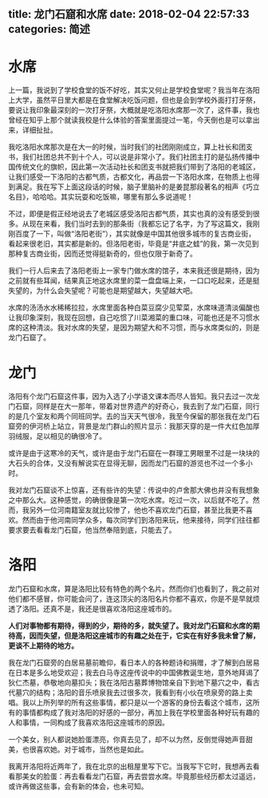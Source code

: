title: 龙门石窟和水席
date: 2018-02-04 22:57:33
categories: 简述
  --- 


# 水席

上一篇，我说到了学校食堂的饭不好吃，其实又何止是学校食堂呢？我当年在洛阳上大学，虽然平日里大都是在食堂解决吃饭问题，但也是会到学校外面打打牙祭，要说让我印象最深刻的一次打牙祭，大概就是吃洛阳水席那一次了，这件事，我也曾经在知乎上那个就读我校是什么体验的答案里面提过一笔，今天倒也是可以拿出来，详细扯扯。

我吃洛阳水席那次是在大一的时候，当时我们的社团刚刚成立，算上社长和团支书，我们社团总共不到十个人，可以说是非常小了。我们社团主打的是弘扬传播中国传统文化的旗帜，因此第一次活动社长和团支书就把我们带到了洛阳的老城区，让我们感受一下洛阳的古都气质，古都文化，再品尝一下洛阳水席，在物质上也得到满足。我在写下上面这段话的时候，脑子里脑补的是姜昆那段著名的相声《巧立名目》，哈哈哈。其实玩耍和吃饭嘛，哪里有那么多说道呢！

不过，即便是假正经地说去了老城区感受洛阳古都气质，其实也真的没有感受到很多。从现在来看，我们当时去到的那条街（我都忘记了名字，为了写这篇文，我刚刚百度了一下，叫做“洛阳老街”），其实就像是中国其他很多城市的复古商业街，看起来很老旧，其实都是新的。但洛阳老街，毕竟是“井底之蛙”的我，第一次见到那种复古商业街，因而还觉得挺新奇的，但也仅限于新奇了。

我们一行人后来去了洛阳老街上一家专门做水席的馆子，本来我还很是期待，因为之前就有些耳闻，结果真正地这水席里的菜一盘盘端上来，一口口吃起来，还是挺失望的，为什么会失望呢？可能也是期望越大，失望越大吧。

水席的汤汤水水稀稀拉拉，水席里面各种白菜豆腐少见荤菜，水席味道清淡偏酸也让我印象深刻，我现在回想，自己吃惯了川菜湘菜的重口味，可能也还是不习惯水席的这种清淡。我对水席的失望，是因为期望大和不习惯，而与水席类似的，则是龙门石窟了。

# 龙门

洛阳有个龙门石窟这件事，因为入选了小学语文课本而尽人皆知。我只去过一次龙门石窟，同样是在大一那年，带着对世界遗产的好奇心，我去到了龙门石窟，同行的是几个室友和两个同班同学。去的当天天气很冷，我至今保留的那张我在龙门石窟旁的伊河桥上站立，背景是龙门群山的照片显示：我那天穿的是一件大红色加厚羽绒服，足以相见的确很冷了。

或许是由于这寒冷的天气，或许是由于龙门石窟在一群理工男眼里不过是一块块的大石头的合体，又没有解说实在显得无聊，因而龙门石窟的游览也不过一个多小时。

我对龙门石窟谈不上惊喜，还有些许的失望：传说中的卢舍那大佛也并没有我想象之中那么大。这种感觉，的确很像是第一次吃水席。吃过一次，以后就不吃了。然而，我另外一位河南籍室友就比较惨了，他也不喜欢龙门石窟，甚至比我更不喜欢。然而由于他河南同学众多，每次同学们到洛阳来玩，他来接待，同学们往往都要求要去看看龙门石窟，他当然奉陪到底，只能去了。

# 洛阳

龙门石窟和水席，算是洛阳比较有特色的两个名片。然而你们也看到了，我之前对他们都不感冒，你可能会问了，连这顶尖的洛阳名片你都不喜欢，你是不是早就烦透了洛阳。还真不是，我还是很喜欢洛阳这座城市的。

**人们对事物都有期待，得到的少，期待的多，就失望了。我对龙门石窟和水席的期待高，因而失望，但是洛阳这座城市的有趣之处在于，它实在有好多我未曾了解，更谈不上期待的地方。** 

我在龙门石窟旁的白居易墓前瞻仰，看日本人的各种题诗和捐赠，才了解到白居易在日本是多么地受欢迎；我去白马寺这座传说中的中国佛教诞生地，意外地拜谒了狄仁杰墓，恭敬地向墓扣头；我在洛阳古墓葬博物馆亲自下到地下墓穴之中，看古代墓穴的结构；洛阳的音乐喷泉我去过很多次，我看到有小伙在喷泉旁的路上卖唱。我以上所列举的所有这些事情，都只是以一个游客的身份去看这个城市，这所有的事情都构成了我对洛阳的好感的一部分，再加上我在学校里面各种好玩有趣的人和事情，一同构成了我喜欢洛阳这座城市的原因。

一个美女，别人都说她脸蛋漂亮，你真去见了，却不以为然，反倒觉得她声音甜美，也很喜欢她。对于城市，当然也是如此。

我离开洛阳将近两年了，我在北京的出租屋里写下它。当我写下它时，我想再去看看那美女的脸蛋：再去看看龙门石窟，再去尝尝水席。毕竟那些经历都太过遥远，或许再做这些事，会有新的体会，也未可知。











